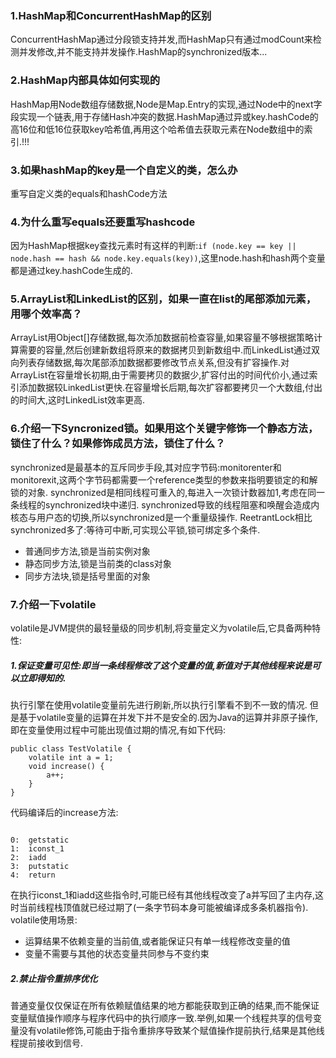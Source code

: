### 1.HashMap和ConcurrentHashMap的区别
ConcurrentHashMap通过分段锁支持并发,而HashMap只有通过modCount来检测并发修改,并不能支持并发操作.HashMap的synchronized版本...
### 2.HashMap内部具体如何实现的
HashMap用Node数组存储数据,Node是Map.Entry的实现,通过Node中的next字段实现一个链表,用于存储Hash冲突的数据.HashMap通过异或key.hashCode的高16位和低16位获取key哈希值,再用这个哈希值去获取元素在Node数组中的索引.!!!
### 3.如果hashMap的key是一个自定义的类，怎么办
重写自定义类的equals和hashCode方法
### 4.为什么重写equals还要重写hashcode
因为HashMap根据key查找元素时有这样的判断:```if (node.key == key || node.hash == hash && node.key.equals(key))```,这里node.hash和hash两个变量都是通过key.hashCode生成的.
### 5.ArrayList和LinkedList的区别，如果一直在list的尾部添加元素，用哪个效率高？
ArrayList用Object[]存储数据,每次添加数据前检查容量,如果容量不够根据策略计算需要的容量,然后创建新数组将原来的数据拷贝到新数组中.而LinkedList通过双向列表存储数据,每次尾部添加数据都要修改节点关系,但没有扩容操作.对ArrayList在容量增长初期,由于需要拷贝的数据少,扩容付出的时间代价小,通过索引添加数据较LinkedList更快.在容量增长后期,每次扩容都要拷贝一个大数组,付出的时间大,这时LinkedList效率更高.
### 6.介绍一下Syncronized锁。如果用这个关键字修饰一个静态方法，锁住了什么？如果修饰成员方法，锁住了什么？
synchronized是最基本的互斥同步手段,其对应字节码:monitorenter和monitorexit,这两个字节码都需要一个reference类型的参数来指明要锁定的和解锁的对象.
synchronized是相同线程可重入的,每进入一次锁计数器加1,考虑在同一条线程的synchronized块中递归.
synchronized导致的线程阻塞和唤醒会造成内核态与用户态的切换,所以synchronized是一个重量级操作.
ReetrantLock相比synchronized多了:等待可中断,可实现公平锁,锁可绑定多个条件.
* 普通同步方法,锁是当前实例对象
* 静态同步方法,锁是当前类的class对象
* 同步方法块,锁是括号里面的对象
### 7.介绍一下volatile
volatile是JVM提供的最轻量级的同步机制,将变量定义为volatile后,它具备两种特性:
##### 1.保证变量可见性:即当一条线程修改了这个变量的值,新值对于其他线程来说是可以立即得知的.
执行引擎在使用volatile变量前先进行刷新,所以执行引擎看不到不一致的情况.
但是基于volatile变量的运算在并发下并不是安全的.因为Java的运算并非原子操作,即在变量使用过程中可能出现值过期的情况,有如下代码:
<pre><code>public class TestVolatile {
    volatile int a = 1;
    void increase() {
        a++;
    }
}
</code></pre>
代码编译后的increase方法:
<pre><code>
0:  getstatic
1:  iconst_1
2:  iadd
3:  putstatic
4:  return
</code></pre>
在执行iconst_1和iadd这些指令时,可能已经有其他线程改变了a并写回了主内存,这时当前线程栈顶值就已经过期了(一条字节码本身可能被编译成多条机器指令).
volatile使用场景:
* 运算结果不依赖变量的当前值,或者能保证只有单一线程修改变量的值
* 变量不需要与其他的状态变量共同参与不变约束
##### 2.禁止指令重排序优化
普通变量仅仅保证在所有依赖赋值结果的地方都能获取到正确的结果,而不能保证变量赋值操作顺序与程序代码中的执行顺序一致.举例,如果一个线程共享的信号变量没有volatile修饰,可能由于指令重排序导致某个赋值操作提前执行,结果是其他线程提前接收到信号.